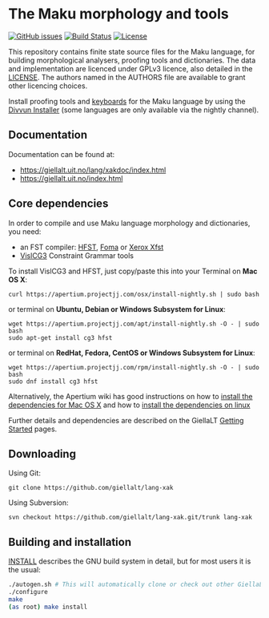The Maku morphology and tools
==========================================

[![GitHub issues](https://img.shields.io/github/issues-raw/giellalt/lang-xak)](https://github.com/giellalt/lang-xak/issues)
[![Build Status](https://divvun-tc.thetc.se/api/github/v1/repository/giellalt/lang-xak/main/badge.svg)](https://github.com/giellalt/lang-xak/actions)
[![License](https://img.shields.io/github/license/giellalt/lang-xak)](https://github.com/giellalt/lang-xak/blob/main/LICENSE)

This repository contains finite state source files for the Maku language,
for building morphological analysers, proofing tools
and dictionaries. The data and implementation are licenced under GPLv3
licence, also detailed in the
[LICENSE](https://github.com/giellalt/lang-xak/blob/main/LICENSE). The
authors named in the AUTHORS file are available to grant other licencing
choices.

Install proofing tools and [keyboards](https://github.com/giellalt/keyboard-xak)
for the Maku language by using the [Divvun Installer](http://divvun.no)
(some languages are only available via the nightly channel).

Documentation
-------------

Documentation can be found at:

-   <https://giellalt.uit.no/lang/xakdoc/index.html>
-   <https://giellalt.uit.no/index.html>

Core dependencies
-----------------

In order to compile and use Maku language morphology and
dictionaries, you need:

- an FST compiler: [HFST](https://github.com/hfst/hfst), [Foma](https://github.com/mhulden/foma) or [Xerox Xfst](https://web.stanford.edu/~laurik/fsmbook/home.html)
- [VislCG3](https://visl.sdu.dk/svn/visl/tools/vislcg3/trunk) Constraint Grammar tools

To install VislCG3 and HFST, just copy/paste this into your Terminal on **Mac OS X**:

```
curl https://apertium.projectjj.com/osx/install-nightly.sh | sudo bash
```

or terminal on **Ubuntu, Debian or Windows Subsystem for Linux**:

```
wget https://apertium.projectjj.com/apt/install-nightly.sh -O - | sudo bash
sudo apt-get install cg3 hfst
```

or terminal on **RedHat, Fedora, CentOS or Windows Subsystem for Linux**:

```
wget https://apertium.projectjj.com/rpm/install-nightly.sh -O - | sudo bash
sudo dnf install cg3 hfst
```

Alternatively, the Apertium wiki has good instructions on how to [install the dependencies for Mac
OS X](https://wiki.apertium.org/wiki/Apertium_on_Mac_OS_X) and how to [install
the dependencies on
linux](https://wiki.apertium.org/wiki/Installation_of_grammar_libraries)

Further details and dependencies are described on the GiellaLT [Getting Started](https://giellalt.uit.no/infra/GettingStarted.html) pages.

Downloading
-----------

Using Git:
```
git clone https://github.com/giellalt/lang-xak
```

Using Subversion:
```
svn checkout https://github.com/giellalt/lang-xak.git/trunk lang-xak
```

Building and installation
-------------------------

[INSTALL](https://github.com/giellalt/lang-xak/blob/main/INSTALL)
describes the GNU build system in detail, but for most users it is the usual:

```sh
./autogen.sh # This will automatically clone or check out other GiellaLT dependencies
./configure
make
(as root) make install
```
